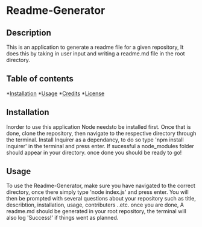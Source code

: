 # Readme-Generator

## Description
This is an application to generate a readme file for a given repository, It does this by taking in user input and writing a readme.md file in the root directory.
## Table of contents
  *[Installation](#installation)
  *[Usage](#usage)
  *[Credits](#credits)
  *[License](#license)
## Installation
Inorder to use this application Node needsto be installed first. Once that is done, clone the repository, then navigate to the respective directory through the terminal. Install Inquirer as a dependancy, to do so type 'npm install inquirer' in the terminal and press enter. If sucessful a node_modules folder should appear in your directory. once done you should be ready to go!
## Usage
To use the Readme-Generator, make sure you have navigated to the correct directory, once there simply type 'node index.js' and press enter. You will then be prompted with several questions about your repository such as title, describtion, installation, usage, contributers ..etc. once you are done, A readme.md should be generated in your root repository, the terminal will also log 'Success!' if things went as planned.
